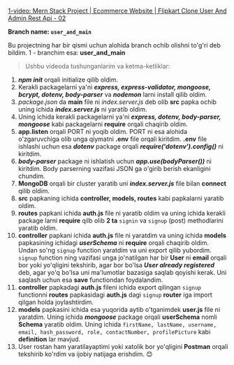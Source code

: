 [1-video: Mern Stack Project | Ecommerce Website | Flipkart Clone User And Admin Rest Api - 02
](https://youtu.be/kXfRQ0NiyLI)

**Branch name: `user_and_main`**

Bu projectning har bir qismi uchun alohida branch ochib olishni to'g'ri deb bildim. 1 - branchim esa: **user_and_main** 
> Ushbu videoda tushunganlarim va ketma-ketliklar:

1. ***npm init*** orqali initialize qilib oldim.
2. Kerakli packagelarni ya'ni ***express, express-validator, mongoose, bcrypt, dotenv, body-parser*** va ***nodemon*** larni install qilib oldim.
3. *package.json* da **main** file ni *index.server.js* deb olib **src** papka ochib uning ichida ***index.server.js*** ni yaratib oldim.
4. Uning ichida kerakli packagelarni ya'ni ***express, dotenv, body-parser, mongoose*** kabi packagelarni **require** orqali chaqirib oldim.
5. **app.listen** orqali PORT ni yoqib oldim. PORT ni esa alohida o'zgaruvchiga olib unga qiymatni **.env** file orqali kiritdim. **.env** file ishlashi uchun esa ***dotenv*** package orqali ***require('dotenv').config()*** ni kiritdim.
6. ***body-parser*** package ni ishlatish uchun ***app.use(bodyParser())*** ni kiritdim. Body parserning vazifasi JSON ga o'girib berish ekanligini chundim.
7. **MongoDB** orqali bir cluster yaratib uni ***index.server.js*** file bilan **connect** qilib oldim.
8. **src** papkaning ichida **controller, models, routes** kabi papkalarni yaratib oldim.
9. **routes** papkani ichida **auth.js** file ni yaratib oldim va uning ichida kerakli package larni **require** qilb olib **2 ta** `signin` va `signup` (post) methodlarini yaratib oldim.
10. **controller** papkani ichida **auth.js** file ni yaratdim va uning ichida **models** papkasining ichidagi ***userSchema*** ni **require** orqali chaqirib oldim. Undan so'ng `signup` function yaratdim va uni export qilib yubordim. `signup` function ning vazifasi unga jo'natilgan har bir **User** ni **email** orqali bor yoki yo'qligini tekshirib, agar bor bo'lsa ***User already registered*** deb, agar yo'q bo'lsa uni ma'lumotlar bazasiga saqlab qoyishi kerak. Uni saqlash uchun esa **save** functiondan foydalandim.
11. **controller** papkadagi **auth.js** fileni ichida export qilingan `signup` functionni **routes** papkasidagi **auth.js** dagi `signup` **router** iga import qilgan holda joylashtirdim.
12. **models** papkasini ichida esa yuqorida aytib o'tganimdek **user.js** file ni yaratdim. Uning ichida ***mongoose*** package orqali **userSchema** nomli **Schema** yaratib oldim. Uning ichida `firstName, lastName, username, email, hash_password, role, contactNumber, profilePicture` kabi **definition** lar mavjud.
13. User rostan ham yaratilayaptimi yoki xatolik bor yo'qligini **Postman** orqali tekshirib ko'rdim va ijobiy natijaga erishdim. 😊